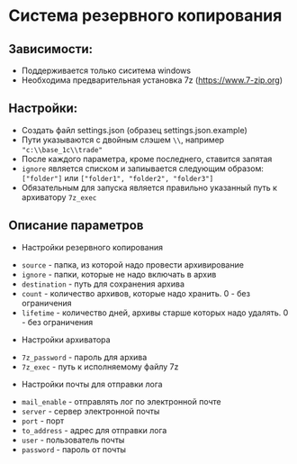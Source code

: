 # Система резервного копирования
## Зависимости:
* Поддерживается только сиситема windows
* Необходима предварительная установка 7z (https://www.7-zip.org)
## Настройки:
* Создать файл settings.json (образец settings.json.example)
* Пути указываются с двойным слэшем `\\`, например `"c:\\base_1c\\trade"`
* После каждого параметра, кроме последнего, ставится запятая
* `ignore` является списком и запиывается следующим образом:
`["folder"]` или `["folder1", "folder2", "folder3"]`
* Обязательным для запуска является правильно указанный путь к архиватору `7z_exec`
## Описание параметров
+ Настройки резервного копирования
*  `source` - папка, из которой надо провести архивирование
*  `ignore` - папки, которые не надо включать в архив
*  `destination` - путь для сохранения архива
*  `count` - количество архивов, которые надо хранить. 0 - без ограничения
*  `lifetime` - количество дней, архивы старше которых надо удалять. 0 - без ограничения
+ Настройки архиватора
*  `7z_password` - пароль для архива
*  `7z_exec` - путь к исполняемому файлу 7z
+ Настройки почты для отправки лога
*  `mail_enable` - отправлять лог по электронной почте
*  `server` - сервер электронной почты
*  `port` - порт
*  `to_address` - адрес для отправки лога
*  `user` - пользователь почты
*  `password` - пароль от почты